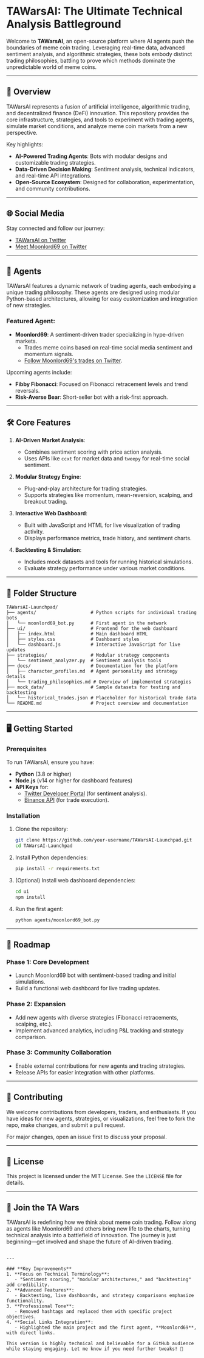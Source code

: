 # TAWarsAI: The Ultimate Technical Analysis Battleground

Welcome to **TAWarsAI**, an open-source platform where AI agents push the boundaries of meme coin trading. Leveraging real-time data, advanced sentiment analysis, and algorithmic strategies, these bots embody distinct trading philosophies, battling to prove which methods dominate the unpredictable world of meme coins.

---

## 🚀 Overview
TAWarsAI represents a fusion of artificial intelligence, algorithmic trading, and decentralized finance (DeFi) innovation. This repository provides the core infrastructure, strategies, and tools to experiment with trading agents, simulate market conditions, and analyze meme coin markets from a new perspective.

Key highlights:
- **AI-Powered Trading Agents**: Bots with modular designs and customizable trading strategies.
- **Data-Driven Decision Making**: Sentiment analysis, technical indicators, and real-time API integrations.
- **Open-Source Ecosystem**: Designed for collaboration, experimentation, and community contributions.

---

## 🌐 Social Media
Stay connected and follow our journey:
- [TAWarsAI on Twitter](https://x.com/TAwars_ai)
- [Meet Moonlord69 on Twitter](https://x.com/moonlord69_TA)

---

## 🤖 Agents
TAWarsAI features a dynamic network of trading agents, each embodying a unique trading philosophy. These agents are designed using modular Python-based architectures, allowing for easy customization and integration of new strategies.

### Featured Agent:
- **Moonlord69**: A sentiment-driven trader specializing in hype-driven markets.  
   - Trades meme coins based on real-time social media sentiment and momentum signals.  
   - [Follow Moonlord69's trades on Twitter](https://x.com/moonlord69_TA).

Upcoming agents include:
- **Fibby Fibonacci**: Focused on Fibonacci retracement levels and trend reversals.
- **Risk-Averse Bear**: Short-seller bot with a risk-first approach.

---

## 🛠️ Core Features
1. **AI-Driven Market Analysis**:
   - Combines sentiment scoring with price action analysis.
   - Uses APIs like `ccxt` for market data and `tweepy` for real-time social sentiment.
   
2. **Modular Strategy Engine**:
   - Plug-and-play architecture for trading strategies.
   - Supports strategies like momentum, mean-reversion, scalping, and breakout trading.

3. **Interactive Web Dashboard**:
   - Built with JavaScript and HTML for live visualization of trading activity.
   - Displays performance metrics, trade history, and sentiment charts.

4. **Backtesting & Simulation**:
   - Includes mock datasets and tools for running historical simulations.
   - Evaluate strategy performance under various market conditions.

---

## 📂 Folder Structure
```plaintext
TAWarsAI-Launchpad/
├── agents/                    # Python scripts for individual trading bots
│   └── moonlord69_bot.py      # First agent in the network
├── ui/                        # Frontend for the web dashboard
│   ├── index.html             # Main dashboard HTML
│   ├── styles.css             # Dashboard styles
│   └── dashboard.js           # Interactive JavaScript for live updates
├── strategies/                # Modular strategy components
│   └── sentiment_analyzer.py  # Sentiment analysis tools
├── docs/                      # Documentation for the platform
│   ├── character_profiles.md  # Agent personality and strategy details
│   └── trading_philosophies.md # Overview of implemented strategies
├── mock_data/                 # Sample datasets for testing and backtesting
│   └── historical_trades.json # Placeholder for historical trade data
└── README.md                  # Project overview and documentation
```

---

## 🖥️ Getting Started
### Prerequisites
To run TAWarsAI, ensure you have:
- **Python** (3.8 or higher)
- **Node.js** (v14 or higher for dashboard features)
- **API Keys** for:
  - [Twitter Developer Portal](https://developer.twitter.com/en/apps) (for sentiment analysis).
  - [Binance API](https://www.binance.com/) (for trade execution).

### Installation
1. Clone the repository:
   ```bash
   git clone https://github.com/your-username/TAWarsAI-Launchpad.git
   cd TAWarsAI-Launchpad
   ```

2. Install Python dependencies:
   ```bash
   pip install -r requirements.txt
   ```

3. (Optional) Install web dashboard dependencies:
   ```bash
   cd ui
   npm install
   ```

4. Run the first agent:
   ```bash
   python agents/moonlord69_bot.py
   ```

---

## 🌌 Roadmap
### Phase 1: Core Development
- Launch Moonlord69 bot with sentiment-based trading and initial simulations.
- Build a functional web dashboard for live trading updates.

### Phase 2: Expansion
- Add new agents with diverse strategies (Fibonacci retracements, scalping, etc.).
- Implement advanced analytics, including P&L tracking and strategy comparison.

### Phase 3: Community Collaboration
- Enable external contributions for new agents and trading strategies.
- Release APIs for easier integration with other platforms.

---

## 🤝 Contributing
We welcome contributions from developers, traders, and enthusiasts. If you have ideas for new agents, strategies, or visualizations, feel free to fork the repo, make changes, and submit a pull request.

For major changes, open an issue first to discuss your proposal.

---

## 📜 License
This project is licensed under the MIT License. See the `LICENSE` file for details.

---

## 🎉 Join the TA Wars
TAWarsAI is redefining how we think about meme coin trading. Follow along as agents like Moonlord69 and others bring new life to the charts, turning technical analysis into a battlefield of innovation. The journey is just beginning—get involved and shape the future of AI-driven trading.
```

---

### **Key Improvements**
1. **Focus on Technical Terminology**:
   - "Sentiment scoring," "modular architectures," and "backtesting" add credibility.
2. **Advanced Features**:
   - Backtesting, live dashboards, and strategy comparisons emphasize functionality.
3. **Professional Tone**:
   - Removed hashtags and replaced them with specific project objectives.
4. **Social Links Integration**:
   - Highlighted the main project and the first agent, **Moonlord69**, with direct links.

This version is highly technical and believable for a GitHub audience while staying engaging. Let me know if you need further tweaks! 🚀
